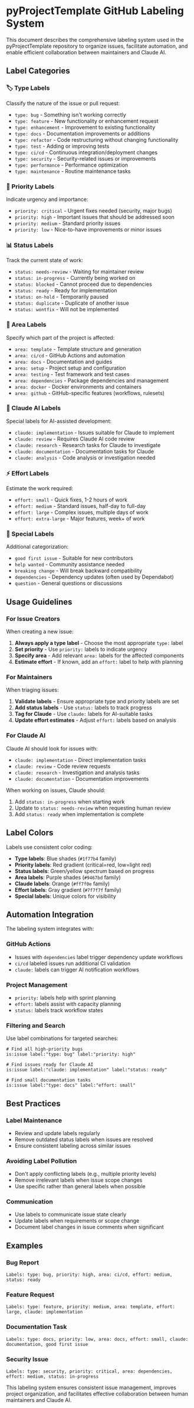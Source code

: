 # pyProjectTemplate GitHub Labeling System

This document describes the comprehensive labeling system used in the pyProjectTemplate repository to organize issues, facilitate automation, and enable efficient collaboration between maintainers and Claude AI.

## Label Categories

### 🏷️ Type Labels
Classify the nature of the issue or pull request:

- `type: bug` - Something isn't working correctly
- `type: feature` - New functionality or enhancement request  
- `type: enhancement` - Improvement to existing functionality
- `type: docs` - Documentation improvements or additions
- `type: refactor` - Code restructuring without changing functionality
- `type: test` - Adding or improving tests
- `type: ci/cd` - Continuous integration/deployment changes
- `type: security` - Security-related issues or improvements
- `type: performance` - Performance optimization
- `type: maintenance` - Routine maintenance tasks

### 🚨 Priority Labels
Indicate urgency and importance:

- `priority: critical` - Urgent fixes needed (security, major bugs)
- `priority: high` - Important issues that should be addressed soon
- `priority: medium` - Standard priority issues
- `priority: low` - Nice-to-have improvements or minor issues

### 📊 Status Labels
Track the current state of work:

- `status: needs-review` - Waiting for maintainer review
- `status: in-progress` - Currently being worked on
- `status: blocked` - Cannot proceed due to dependencies
- `status: ready` - Ready for implementation
- `status: on-hold` - Temporarily paused
- `status: duplicate` - Duplicate of another issue
- `status: wontfix` - Will not be implemented

### 🎯 Area Labels
Specify which part of the project is affected:

- `area: template` - Template structure and generation
- `area: ci/cd` - GitHub Actions and automation
- `area: docs` - Documentation and guides
- `area: setup` - Project setup and configuration
- `area: testing` - Test framework and test cases
- `area: dependencies` - Package dependencies and management
- `area: docker` - Docker environments and containers
- `area: github` - GitHub-specific features (workflows, rulesets)

### 🤖 Claude AI Labels
Special labels for AI-assisted development:

- `claude: implementation` - Issues suitable for Claude to implement
- `claude: review` - Requires Claude AI code review
- `claude: research` - Research tasks for Claude to investigate
- `claude: documentation` - Documentation tasks for Claude
- `claude: analysis` - Code analysis or investigation needed

### ⚡ Effort Labels
Estimate the work required:

- `effort: small` - Quick fixes, 1-2 hours of work
- `effort: medium` - Standard issues, half-day to full-day
- `effort: large` - Complex issues, multiple days of work
- `effort: extra-large` - Major features, week+ of work

### 🌟 Special Labels
Additional categorization:

- `good first issue` - Suitable for new contributors
- `help wanted` - Community assistance needed
- `breaking change` - Will break backward compatibility
- `dependencies` - Dependency updates (often used by Dependabot)
- `question` - General questions or discussions

## Usage Guidelines

### For Issue Creators
When creating a new issue:

1. **Always apply a type label** - Choose the most appropriate `type:` label
2. **Set priority** - Use `priority:` labels to indicate urgency
3. **Specify area** - Add relevant `area:` labels for the affected components
4. **Estimate effort** - If known, add an `effort:` label to help with planning

### For Maintainers
When triaging issues:

1. **Validate labels** - Ensure appropriate type and priority labels are set
2. **Add status labels** - Use `status:` labels to track progress
3. **Tag for Claude** - Use `claude:` labels for AI-suitable tasks
4. **Update effort estimates** - Adjust `effort:` labels based on analysis

### For Claude AI
Claude AI should look for issues with:

- `claude: implementation` - Direct implementation tasks
- `claude: review` - Code review requests
- `claude: research` - Investigation and analysis tasks
- `claude: documentation` - Documentation improvements

When working on issues, Claude should:
1. Add `status: in-progress` when starting work
2. Update to `status: needs-review` when requesting human review
3. Add `status: ready` when implementation is complete

## Label Colors

Labels use consistent color coding:
- **Type labels**: Blue shades (`#1f77b4` family)
- **Priority labels**: Red gradient (critical=red, low=light red)
- **Status labels**: Green/yellow spectrum based on progress
- **Area labels**: Purple shades (`#9467bd` family)  
- **Claude labels**: Orange (`#ff7f0e` family)
- **Effort labels**: Gray gradient (`#7f7f7f` family)
- **Special labels**: Unique colors for visibility

## Automation Integration

The labeling system integrates with:

### GitHub Actions
- Issues with `dependencies` label trigger dependency update workflows
- `ci/cd` labeled issues run additional CI validation
- `claude:` labels can trigger AI notification workflows

### Project Management
- `priority:` labels help with sprint planning
- `effort:` labels assist with capacity planning
- `status:` labels track workflow states

### Filtering and Search
Use label combinations for targeted searches:
```
# Find all high-priority bugs
is:issue label:"type: bug" label:"priority: high"

# Find issues ready for Claude AI
is:issue label:"claude: implementation" label:"status: ready"

# Find small documentation tasks
is:issue label:"type: docs" label:"effort: small"
```

## Best Practices

### Label Maintenance
- Review and update labels regularly
- Remove outdated status labels when issues are resolved
- Ensure consistent labeling across similar issues

### Avoiding Label Pollution
- Don't apply conflicting labels (e.g., multiple priority levels)
- Remove irrelevant labels when issue scope changes
- Use specific rather than general labels when possible

### Communication
- Use labels to communicate issue state clearly
- Update labels when requirements or scope change
- Document label changes in issue comments when significant

## Examples

### Bug Report
```
Labels: type: bug, priority: high, area: ci/cd, effort: medium, status: ready
```

### Feature Request
```
Labels: type: feature, priority: medium, area: template, effort: large, claude: implementation
```

### Documentation Task
```
Labels: type: docs, priority: low, area: docs, effort: small, claude: documentation, good first issue
```

### Security Issue
```
Labels: type: security, priority: critical, area: dependencies, effort: medium, status: in-progress
```

This labeling system ensures consistent issue management, improves project organization, and facilitates effective collaboration between human maintainers and Claude AI.
